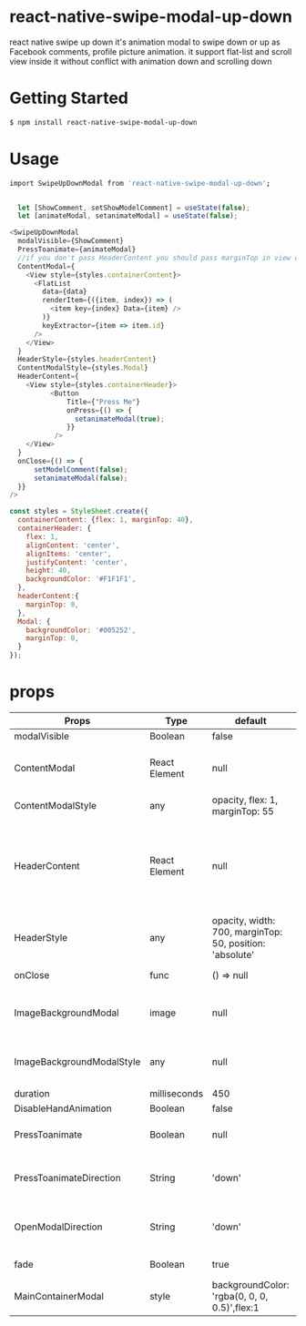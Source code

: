 # react-native-swipe-modal-up-down
react native swipe up down it's animation modal to swipe down or up as Facebook comments, profile picture animation. it support flat-list and scroll view inside it without conflict with animation down and scrolling down

# Getting Started
```sh
$ npm install react-native-swipe-modal-up-down
```

# Usage
```sh
import SwipeUpDownModal from 'react-native-swipe-modal-up-down';
```

```javascript

  let [ShowComment, setShowModelComment] = useState(false);
  let [animateModal, setanimateModal] = useState(false);

<SwipeUpDownModal
  modalVisible={ShowComment}
  PressToanimate={animateModal}
  //if you don't pass HeaderContent you should pass marginTop in view of ContentModel to Make modal swipeable
  ContentModal={
    <View style={styles.containerContent}>
      <FlatList
        data={data}
        renderItem={({item, index}) => (
          <item key={index} Data={item} />
        )}
        keyExtractor={item => item.id}
      />
    </View>
  }
  HeaderStyle={styles.headerContent}
  ContentModalStyle={styles.Modal}
  HeaderContent={
    <View style={styles.containerHeader}>
          <Button 
              Title={"Press Me"}
              onPress={() => {
                setanimateModal(true);
              }}
           />
    </View>
  }
  onClose={() => {
      setModelComment(false);
      setanimateModal(false);
  }}
/>

const styles = StyleSheet.create({
  containerContent: {flex: 1, marginTop: 40},
  containerHeader: {
    flex: 1,
    alignContent: 'center',
    alignItems: 'center',
    justifyContent: 'center',
    height: 40,
    backgroundColor: '#F1F1F1',
  },
  headerContent:{
    marginTop: 0,
  },
  Modal: {
    backgroundColor: '#005252',
    marginTop: 0,
  }
});


```
# props
                    
Props | Type | default | Note 
------------- | ------------- | ------------- | -------------
modalVisible  | Boolean | false | Set visiablity of Modal
ContentModal  | React Element | null | `for example: <View><Button text="Hello Mina" align="center" onPress={() => {}}/></View>`
ContentModalStyle  | any | opacity, flex: 1, marginTop: 55 | you shouldn't pass opacity or transform 
HeaderContent  | React Element | null | `for example: <View style={{flex: 1, alignContent: 'center', alignItems: 'center', justifyContent: 'center', height: 40}}><Text> Header Content </Text></View>`
HeaderStyle  | any | opacity, width: 700, marginTop: 50, position: 'absolute' | you shouldn't pass opacity or transform
onClose  | func | () => null | Called when Modal closed
ImageBackgroundModal  | image | null | you can set imagebackground of modal instead of backgroundColor
ImageBackgroundModalStyle | any | null | `for example : borderTopLeftRadius: 25, borderTopRightRadius: 25`
duration | milliseconds | 450 | Length of animation
DisableHandAnimation | Boolean | false | Disable Hand animate 
PressToanimate | Boolean | null | close modal showing animation by set value equal true
PressToanimateDirection | String | 'down' | Direction of animating Modal while closing, accepted value('up','down').
OpenModalDirection | String | 'down' | Direction of animating Modal while Opening, accepted value('up','down').
fade | Boolean | true | fading animation while opening/closing
MainContainerModal | style | backgroundColor: 'rgba(0, 0, 0, 0.5)',flex:1 | Main Container of modal
